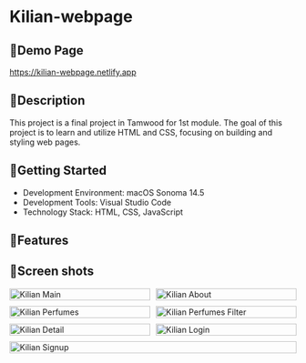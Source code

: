 # Kilian-webpage
## 🌻Demo Page
https://kilian-webpage.netlify.app

## 🌻Description
This project is a final project in Tamwood for 1st module.
The goal of this project is to learn and utilize HTML and CSS, focusing on building and styling web pages.

## 🌻Getting Started
- Development Environment: macOS Sonoma 14.5
- Development Tools: Visual Studio Code
- Technology Stack: HTML, CSS, JavaScript

## 🌻Features

## 🌻Screen shots
<div style="display: flex; flex-wrap: wrap; gap: 10px;">

  <div style="flex: 1; min-width: 45%;">
    <img src="https://github.com/user-attachments/assets/96ea078b-3e55-4317-b97a-7c670ccc0b9f" alt="Kilian Main" style="width: 100%;">
  </div>
  
  <div style="flex: 1; min-width: 45%;">
    <img src="https://github.com/user-attachments/assets/28284dc8-2c84-47f4-a14b-7610795f5da3" alt="Kilian About" style="width: 100%;">
  </div>
  
  <div style="flex: 1; min-width: 45%;">
    <img src="https://github.com/user-attachments/assets/66bb81c7-cd04-4b90-9666-64347182e30f" alt="Kilian Perfumes" style="width: 100%;">
  </div>
  
  <div style="flex: 1; min-width: 45%;">
    <img src="https://github.com/user-attachments/assets/c904ec5c-cd3c-4def-b82c-5ce35b257d3c" alt="Kilian Perfumes Filter" style="width: 100%;">
  </div>
  
  <div style="flex: 1; min-width: 45%;">
    <img src="https://github.com/user-attachments/assets/3402e638-a5ac-40b2-9664-477c1aa7fb01" alt="Kilian Detail" style="width: 100%;">
  </div>
  
  <div style="flex: 1; min-width: 45%;">
    <img src="https://github.com/user-attachments/assets/6e485968-1d31-40f4-a16e-756f790ca3a9" alt="Kilian Login" style="width: 100%;">
  </div>
  
  <div style="flex: 1; min-width: 45%;">
    <img src="https://github.com/user-attachments/assets/577c9a3f-d730-4d35-a20a-868f6cf953b9" alt="Kilian Signup" style="width: 100%;">
  </div>

</div>

